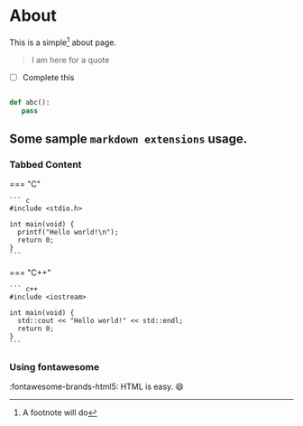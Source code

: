 # About

This is a simple[^1] about page.

> I am here for a quote

- [ ] Complete this

```python

def abc():
   pass


```

## Some sample `markdown extensions` usage.

### Tabbed Content

=== "C"

    ``` c
    #include <stdio.h>

    int main(void) {
      printf("Hello world!\n");
      return 0;
    }
    ```

=== "C++"

    ``` c++
    #include <iostream>

    int main(void) {
      std::cout << "Hello world!" << std::endl;
      return 0;
    }
    ```

### Using fontawesome 

:fontawesome-brands-html5: HTML is easy. :smile: 


[^1]: A footnote will do

